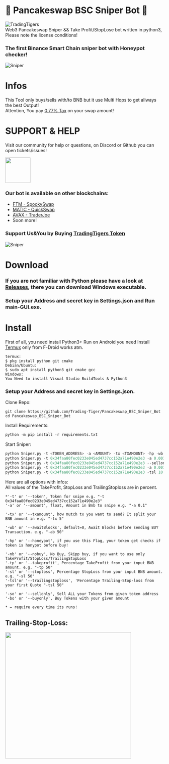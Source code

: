 # 🚀 Pancakeswap BSC Sniper Bot 🚀
![TradingTigers](https://trading-tigers.com/logos/TradingTigers.png)  
Web3 Pancakeswap Sniper && Take Profit/StopLose bot written in python3, Please note the license conditions!
### The first Binance Smart Chain sniper bot with Honeypot checker!  
![Sniper](https://trading-tigers.com/logos/preview001.png)  
# Infos
This Tool only buys/sells with/to BNB but it use Multi Hops to get allways the best Output!  
Attention, You pay [0.77% Tax](https://docs.trading-tigers.com/tokenomics/tokenomics) on your swap amount!  

# SUPPORT & HELP
Visit our community for help or questions, on Discord or Github you can open tickets/issues!
<div><a href="https://discord.gg/Qc6y9kyCgU" > <img src="https://trading-tigers.com/logos/joinDiscord.png" height="80"></a>


### Our bot is available on other blockchains:
- [FTM - SpookySwap](https://github.com/Trading-Tiger/SpookySwap_FTM_Sniper_Bot)
- [MATIC - QuickSwap](https://github.com/erra-tech/Quickswap_MATIC_Sniper_Bot)
- [AVAX - TraderJoe](https://github.com/Trading-Tiger/TraderJoe_Avax_Sniper_Bot)
- Soon more!

### Support Us&You by Buying [TradingTigers Token](https://bscscan.com/token/0x34faa80fec0233e045ed4737cc152a71e490e2e3)  
![Sniper](https://trading-tigers.com/logos/preview002.png)  

# Download
### If you are not familiar with Python please have a look at [Releases](https://github.com/Trading-Tiger/Pancakeswap_BSC_Sniper_Bot/releases), there you can download Windows executable.

### Setup your Address and secret key in Settings.json and Run main-GUI.exe.

# Install
First of all, you need install Python3+
Run on Android you need Install [Termux](https://termux.com/) only from F-Droid works atm. 
```shell
termux: 
$ pkg install python git cmake 
Debian/Ubuntu: 
$ sudo apt install python3 git cmake gcc
Windows:
You Need to install Visual Studio BuildTools & Python3
```

### Setup your Address and secret key in Settings.json.

Clone Repo:  
```shell
git clone https://github.com/Trading-Tiger/Pancakeswap_BSC_Sniper_Bot
cd Pancakeswap_BSC_Sniper_Bot
```

Install Requirements:  
```python
python -m pip install -r requirements.txt
```  

Start Sniper:  
```python
python Sniper.py -t <TOKEN_ADDRESS> -a <AMOUNT> -tx <TXAMOUNT> -hp -wb <BLOCKS WAIT BEFORE BUY> -tp <TAKE PROFIT IN PERCENT> -sl <STOP LOSE IN PERCENT>
python Sniper.py -t 0x34faa80fec0233e045ed4737cc152a71e490e2e3 -a 0.001 -tx 2 -hp  -wb 10 -tp 50
python Sniper.py -t 0x34faa80fec0233e045ed4737cc152a71e490e2e3 --sellonly
python Sniper.py -t 0x34faa80fec0233e045ed4737cc152a71e490e2e3 -a 0.001 --buyonly
python Sniper.py -t 0x34faa80fec0233e045ed4737cc152a71e490e2e3 -tsl 10 -tp 10 -sl 10 -nb
```  

Here are all options with infos:  
All values of the TakeProfit, StopLoss and TrailingStoploss are in percent.
```python3
*'-t' or '--token', Token for snipe e.g. "-t 0x34faa80fec0233e045ed4737cc152a71e490e2e3"
'-a' or '--amount', float, Amount in Bnb to snipe e.g. "-a 0.1"

'-tx' or '--txamount', how mutch tx you want to send? It split your BNB amount in e.g. "-tx 5"

'-wb' or '--awaitBlocks', default=0, Await Blocks before sending BUY Transaction. e.g. "-ab 50" 

'-hp' or '--honeypot', if you use this Flag, your token get checks if token is honypot before buy!

'-nb' or '--nobuy', No Buy, Skipp buy, if you want to use only TakeProfit/StopLoss/TrailingStopLoss
'-tp' or '--takeprofit', Percentage TakeProfit from your input BNB amount. e.g. "-tp 50" 
'-sl' or '--stoploss', Percentage StopLoss from your input BNB amount. e.g. "-sl 50" 
'-tsl'or '--trailingstoploss', 'Percentage Trailing-Stop-loss from your first Quote "-tsl 50"

'-so' or '--sellonly', Sell ALL your Tokens from given token address
'-bo' or '--buyonly', Buy Tokens with your given amount

* = require every time its runs!
```
## Trailing-Stop-Loss:
<img src="https://i.ytimg.com/vi/dZFb0-fwqOk/maxresdefault.jpg" height="400">
